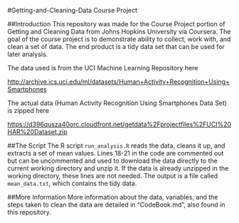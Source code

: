 #Getting-and-Cleaning-Data Course Project

##Introduction
This repository was made for the Course Project portion of Getting and Cleaning Data from Johns Hopkins  University via Coursera. The goal of the course project is to demonstrate ability to collect, work with, and clean a set of data. The end product is a tidy data set that can be used for later analysis. 

The data used is from the  UCI Machine Learning Repository here

<http://archive.ics.uci.edu/ml/datasets/Human+Activity+Recognition+Using+Smartphones>

The actual data (Human Activity Recognition Using Smartphones Data Set) is zipped here

<https://d396qusza40orc.cloudfront.net/getdata%2Fprojectfiles%2FUCI%20HAR%20Dataset.zip> 

##The Script
The R script `run_analysis.R` reads the data, cleans it up, and extracts a set of mean values. Lines 18-21 in the code are commented out but can be uncommented and used to download the data directly to the current working directory and unzip it. If the data is already unzipped in the working directory, these lines are not needed. The output is a file called `mean_data.txt`, which contains the tidy data.

##More Information
More information about the data, variables, and the steps taken to clean the data are detailed in “CodeBook.md”, also found in this repository. 
